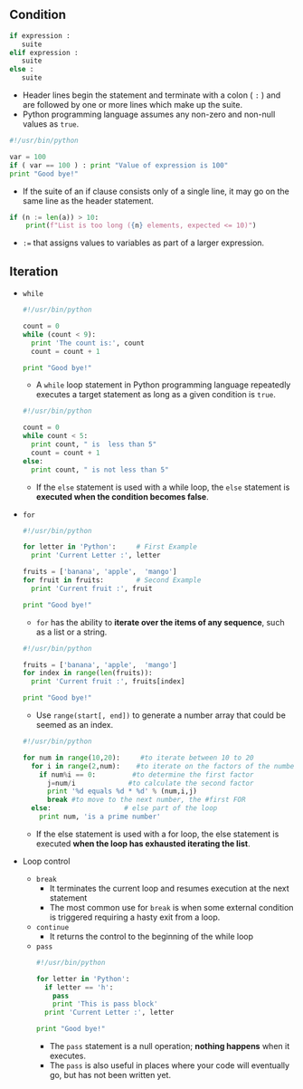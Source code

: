 ## Condition
```python
if expression : 
   suite
elif expression : 
   suite 
else : 
   suite
```
- Header lines begin the statement and terminate with a colon ( `:` ) and are followed by one or more lines which make up the suite.
- Python programming language assumes any non-zero and non-null values as `true`.
```python
#!/usr/bin/python

var = 100
if ( var == 100 ) : print "Value of expression is 100"
print "Good bye!"
```
- If the suite of an if clause consists only of a single line, it may go on the same line as the header statement.
```python
if (n := len(a)) > 10:
    print(f"List is too long ({n} elements, expected <= 10)")
```
- `:=` that assigns values to variables as part of a larger expression.

## Iteration
- `while`
  ```python
  #!/usr/bin/python

  count = 0
  while (count < 9):
    print 'The count is:', count
    count = count + 1

  print "Good bye!"
  ```
  - A `while` loop statement in Python programming language repeatedly executes a target statement as long as a given condition is `true`.
  ```python
  #!/usr/bin/python

  count = 0
  while count < 5:
    print count, " is  less than 5"
    count = count + 1
  else:
    print count, " is not less than 5"
  ``` 
  - If the `else` statement is used with a while loop, the `else` statement is **executed when the condition becomes false**.
- `for`
  ```python
  #!/usr/bin/python

  for letter in 'Python':     # First Example
    print 'Current Letter :', letter

  fruits = ['banana', 'apple',  'mango']
  for fruit in fruits:        # Second Example
    print 'Current fruit :', fruit

  print "Good bye!"
  ```
  - `for` has the ability to **iterate over the items of any sequence**, such as a list or a string.
  ```python
  #!/usr/bin/python

  fruits = ['banana', 'apple',  'mango']
  for index in range(len(fruits)):
    print 'Current fruit :', fruits[index]

  print "Good bye!"
  ``` 
  - Use `range(start[, end])` to generate a number array that could be seemed as an index.
  ```python
  #!/usr/bin/python

  for num in range(10,20):     #to iterate between 10 to 20
    for i in range(2,num):    #to iterate on the factors of the number
      if num%i == 0:         #to determine the first factor
        j=num/i             #to calculate the second factor
        print '%d equals %d * %d' % (num,i,j)
        break #to move to the next number, the #first FOR
    else:                  # else part of the loop
      print num, 'is a prime number'
  ``` 
  - If the else statement is used with a for loop, the else statement is executed **when the loop has exhausted iterating the list**.

- Loop control
  - `break`
    - It terminates the current loop and resumes execution at the next statement
    - The most common use for `break` is when some external condition is triggered requiring a hasty exit from a loop.
  - `continue`
    - It returns the control to the beginning of the while loop
  - `pass`
    ```python
    #!/usr/bin/python

    for letter in 'Python': 
      if letter == 'h':
        pass
        print 'This is pass block'
      print 'Current Letter :', letter

    print "Good bye!"
    ```
    - The `pass` statement is a null operation; **nothing happens** when it executes.
    - The `pass` is also useful in places where your code will eventually go, but has not been written yet.
